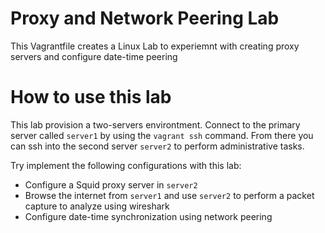 # Proxy and Network Peering Lab

This Vagrantfile creates a Linux Lab to experiemnt with creating proxy servers and 
configure date-time peering

# How to use this lab

This lab provision a two-servers environtment. Connect to the primary server called `server1` by using the
`vagrant ssh` command. From there you can ssh into the second server `server2` to perform administrative tasks.

Try implement the following configurations with this lab: 

- Configure a Squid proxy server in `server2`
- Browse the internet from `server1` and use `server2` to perform a packet capture to analyze using wireshark
- Configure date-time synchronization using network peering


